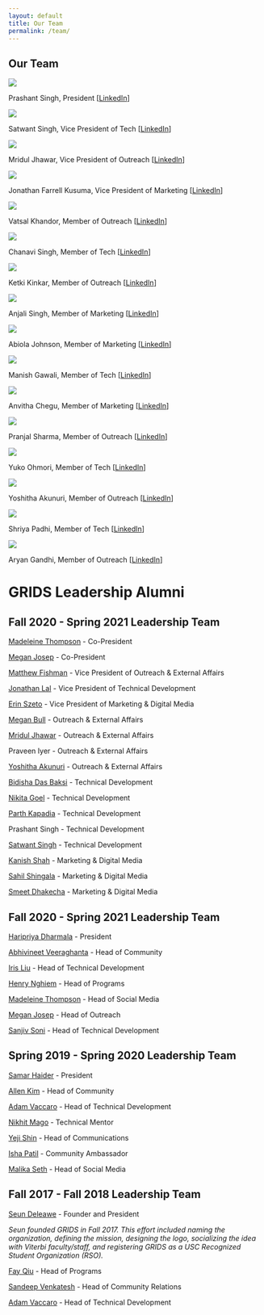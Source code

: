 ```yaml
---
layout: default
title: Our Team
permalink: /team/
---
```


## Our Team

<img id="team-img" src="/assets/img/grids_team_2023/Prashant_headshot.jpeg"/>

Prashant Singh, President [[LinkedIn](https://www.linkedin.com/in/prashant3141/)]

<img id="team-img" src="/assets/img/grids_team_2023/Satwant_Singh.jpg"/>

Satwant Singh, Vice President of Tech [[LinkedIn](https://www.linkedin.com/in/satwant-singh201/)]

<img id="team-img" src="/assets/img/grids_team_2023/Mridul_headshot%202.jpeg"/>

Mridul Jhawar, Vice President of Outreach [[LinkedIn](https://www.linkedin.com/in/mridul-jhawar/)]

<img id="team-img" src="/assets/img/grids_team_2023/Jonathan_Picture(VP).jpeg"/>

Jonathan Farrell Kusuma, Vice President of Marketing [[LinkedIn](https://www.linkedin.com/in/joekusuma/)]

<img id="team-img" src="/assets/img/grids_team_2023/VatsalKhandor.jpg"/>

Vatsal Khandor, Member of Outreach [[LinkedIn](https://www.linkedin.com/in/khandorvatsal/)]

<img id="team-img" src="/assets/img/grids_team_2023/Chanavi_Singh_Headshot.jpg"/>

Chanavi Singh, Member of Tech [[LinkedIn](https://www.linkedin.com/in/chanavi-singh/)]

<img id="team-img" src="/assets/img/grids_team_2023/Ketki_Kinkar_Photo.png"/>

Ketki Kinkar, Member of Outreach [[LinkedIn](https://www.linkedin.com/in/ketkikinkar)]

<img id="team-img" src="/assets/img/grids_team_2023/anjali_singh.jpeg"/>

Anjali Singh, Member of Marketing [[LinkedIn](http://www.linkedin.com/in/anjali-singh-ab166522a)]

<img id="team-img" src="/assets/img/grids_team_2023/abiola.jpg"/>

Abiola Johnson, Member of Marketing [[LinkedIn](https://www.linkedin.com/in/abiolajohnson)]

<img id="team-img" src="/assets/img/grids_team_2023/Manish_Gawali_Headshot.jpg"/>

Manish Gawali, Member of Tech [[LinkedIn](https://www.linkedin.com/in/manish-gawali/)]

<img id="team-img" src="/assets/img/grids_team_2023/AnvithaCheguAshokkumar.png"/>

Anvitha Chegu, Member of Marketing [[LinkedIn](https://www.linkedin.com/in/anvitha-chegu-4a38731b7/)]

<img id="team-img" src="/assets/img/grids_team_2023/panjal.png"/>

Pranjal Sharma, Member of Outreach [[LinkedIn](https://www.linkedin.com/in/pranjal1998/)]

<img id="team-img" src="/assets/img/grids_team_2023/yuko.jpeg"/>

Yuko Ohmori, Member of Tech [[LinkedIn](https://www.linkedin.com/in/yuko-ohmori)]

<img id="team-img" src="/assets/img/grids_team_2023/"/>

Yoshitha Akunuri, Member of Outreach [[LinkedIn](https://www.linkedin.com/in/yoshitha-akunuri/)]

<img id="team-img" src="/assets/img/grids_team_2023/Shriya_Padhi_Headshot.jpg"/>

Shriya Padhi, Member of Tech [[LinkedIn](https://www.linkedin.com/in/shriya-padhi-033a88185)]

<img id="team-img" src="/assets/img/grids_team_2023/Aryan1.jpg"/>

Aryan Gandhi, Member of Outreach [[LinkedIn](https://www.linkedin.com/in/aryan-gandhi-720871179)] 

# GRIDS Leadership Alumni

## Fall 2020 - Spring 2021 Leadership Team

[Madeleine Thompson](https://www.linkedin.com/in/madeleine-jane-thompson/) - Co-President

[Megan Josep](https://www.linkedin.com/in/megjosep/) - Co-President

[Matthew Fishman](https://www.linkedin.com/in/matthew-fishman/) - Vice President of Outreach & External Affairs

[Jonathan Lal](https://www.linkedin.com/in/JonnyLal/) - Vice President of Technical Development

[Erin Szeto](https://www.linkedin.com/in/erinszeto/) - Vice President of Marketing & Digital Media

[Megan Bull](https://www.linkedin.com/in/megankbull/) - Outreach & External Affairs

[Mridul Jhawar](https://www.linkedin.com/in/mridul-jhawar-4b08b4189/) - Outreach & External Affairs

Praveen Iyer - Outreach & External Affairs

[Yoshitha Akunuri](https://www.linkedin.com/in/yoshitha-akunuri-8a28601b9/) - Outreach & External Affairs

[Bidisha Das Baksi](https://www.linkedin.com/in/bidisha-das-baksi-59a94216a/) - Technical Development

[Nikita Goel](https://www.linkedin.com/in/nikitagoel23/) - Technical Development

[Parth Kapadia](https://in.linkedin.com/in/parthkap) - Technical Development

Prashant Singh - Technical Development

[Satwant Singh](https://www.linkedin.com/in/satwant-singh201/) - Technical Development

[Kanish Shah](https://www.linkedin.com/in/kanish-shah/) - Marketing & Digital Media

[Sahil Shingala](https://www.linkedin.com/in/sahil-shingala-8742b419b) - Marketing & Digital Media

[Smeet Dhakecha](https://www.linkedin.com/in/smeetdhakecha) - Marketing & Digital Media

## Fall 2020 - Spring 2021 Leadership Team

[Haripriya Dharmala](https://www.linkedin.com/in/haripriya-dharmala/) - President

[Abhivineet Veeraghanta](https://www.linkedin.com/in/abhivineet/) - Head of Community

[Iris Liu](https://iris-liu.com) - Head of Technical Development

[Henry Nghiem](https://www.linkedin.com/in/huy-tran-nghiem/) - Head of Programs

[Madeleine Thompson](https://www.linkedin.com/in/madeleine-jane-thompson/) - Head of Social Media

[Megan Josep](https://www.linkedin.com/in/megjosep/) - Head of Outreach

[Sanjiv Soni](https://www.sanjivsoni.com) - Head of Technical Development

## Spring 2019 - Spring 2020 Leadership Team

[Samar Haider](https://www.linkedin.com/in/samarhaider) - President

[Allen Kim](https://www.linkedin.com/in/allenbkim) - Head of Community

[Adam Vaccaro](https://www.linkedin.com/in/advaccaro) - Head of Technical Development

[Nikhit Mago](https://www.linkedin.com/in/nikhitmago) - Technical Mentor

[Yeji Shin](https://www.linkedin.com/in/yejishin) - Head of Communications

[Isha Patil](https://www.linkedin.com/in/ishapatil07) - Community Ambassador

[Malika Seth](https://www.linkedin.com/in/malika-seth-090b69144/) - Head of Social Media

## Fall 2017 - Fall 2018 Leadership Team

[Seun Deleawe](https://urldefense.com/v3/__https://www.linkedin.com/in/seundeleawe/__;!!LIr3w8kk_Xxm!8JSBYbNgiUrfESaDNf3XY7f28lMmmW1ctFtAtBy4DuGair4lS0LmsGZibc4WyUs$) - Founder and President

_Seun founded GRIDS in Fall 2017. This effort included naming the organization, defining the mission, designing the logo, socializing the idea with Viterbi faculty/staff, and registering GRIDS as a USC Recognized Student Organization (RSO)._

[Fay Qiu](https://urldefense.com/v3/__https://www.linkedin.com/in/fay-qiu-28409292/__;!!LIr3w8kk_Xxm!8JSBYbNgiUrfESaDNf3XY7f28lMmmW1ctFtAtBy4DuGair4lS0LmsGZiolAxX7Q$) - Head of Programs

[Sandeep Venkatesh](https://urldefense.com/v3/__https://www.linkedin.com/in/rvsandeep/__;!!LIr3w8kk_Xxm!8JSBYbNgiUrfESaDNf3XY7f28lMmmW1ctFtAtBy4DuGair4lS0LmsGZi0FqnMJo$) - Head of Community Relations

[Adam Vaccaro](https://www.linkedin.com/in/advaccaro) - Head of Technical Development
